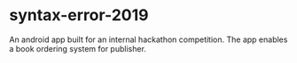 # syntax-error-2019
An android app built for an internal hackathon competition.
The app enables a book ordering system for publisher.
